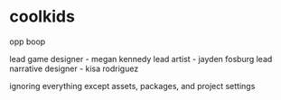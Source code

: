 # coolkids
opp boop

lead game designer - megan kennedy
lead artist - jayden fosburg
lead narrative designer - kisa rodriguez

ignoring everything except assets, packages, and project settings